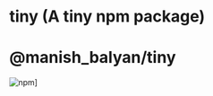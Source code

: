 # tiny (A tiny npm package)
# @manish_balyan/tiny
![npm](https://img.shields.io/npm/v/@manish_balyan/tiny)]
